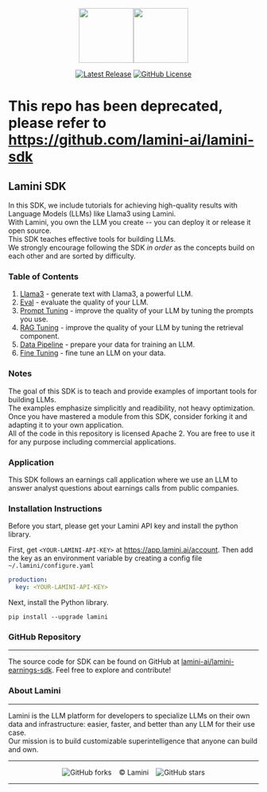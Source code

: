 <div align="center">
<img src="https://avatars.githubusercontent.com/u/130713213?s=200&v=4" width="110"><img src="https://huggingface.co/lamini/instruct-peft-tuned-12b/resolve/main/Lamini_logo.png?max-height=110" height="110">
</div>
<div align="center">

[![Latest Release](https://img.shields.io/badge/Latest%20Version-1.4.3-blue?logo=github)](https://github.com/lamini-ai/lamini-sdk/commits/main)
[![GitHub License](https://img.shields.io/github/license/lamini-ai/lamini)](https://github.com/lamini-ai/lamini-sdk/blob/main/LICENSE)</div>

# This repo has been deprecated, please refer to https://github.com/lamini-ai/lamini-sdk
## Lamini SDK

In this SDK, we include tutorials for achieving high-quality results with Language Models (LLMs) like Llama3 using Lamini.</br>  With Lamini, you own the LLM you create -- you can deploy it or release it open source.</br>  This SDK teaches effective tools for building LLMs.</br>  We strongly encourage following the SDK *in order* as the concepts build on each other and are sorted by difficulty.

### Table of Contents

1. [Llama3](01_llama3/README.md) - generate text with Llama3, a powerful LLM.
2. [Eval](02_eval/README.md) - evaluate the quality of your LLM.
3. [Prompt Tuning](03_prompt_tuning/README.md) - improve the quality of your LLM by tuning the prompts you use.
4. [RAG Tuning](04_rag_tuning/README.md) - improve the quality of your LLM by tuning the retrieval component.
5. [Data Pipeline](05_data_pipeline/README.md) - prepare your data for training an LLM.
6. [Fine Tuning](06_fine_tuning/README.md) - fine tune an LLM on your data.

### Notes

The goal of this SDK is to teach and provide examples of important tools for building LLMs.</br>  The examples emphasize simplicitly and readibility, not heavy optimization.</br>  Once you have mastered a module from this SDK, consider forking it and adapting it to your own application.</br>  All of the code in this repository is licensed Apache 2. You are free to use it for any purpose including commercial applications.

### Application

This SDK follows an earnings call application where we use an LLM to answer analyst questions
about earnings calls from public companies.

### Installation Instructions

Before you start, please get your Lamini API key and install the python library.

First, get `<YOUR-LAMINI-API-KEY>` at https://app.lamini.ai/account.
Then add the key as an environment variable by creating a config file  `~/.lamini/configure.yaml`

```yaml
production:
  key: <YOUR-LAMINI-API-KEY>
```

Next, install the Python library.
```
pip install --upgrade lamini
```

### GitHub Repository
---
The source code for SDK can be found on GitHub at [lamini-ai/lamini-earnings-sdk](https://github.com/lamini-ai/lamini-earnings-sdk). Feel free to explore and contribute!

### About Lamini
---
Lamini is the LLM platform for developers to specialize LLMs on their own data and infrastructure: easier, faster, and better than any LLM for their use case.</br> Our mission is to build customizable superintelligence that anyone can build and own.

---

</div>
<div align="center">

![GitHub forks](https://img.shields.io/github/forks/lamini-ai/lamini-sdk) &ensp; © Lamini &ensp; ![GitHub stars](https://img.shields.io/github/stars/lamini-ai/lamini-sdk)

</div>

--------
